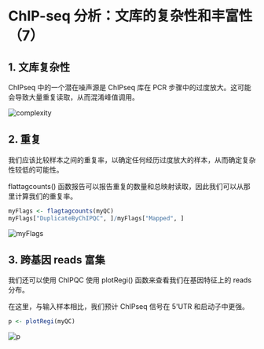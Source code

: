 # ChIP-seq 分析：文库的复杂性和丰富性（7）



## 1. 文库复杂性

ChIPseq 中的一个潜在噪声源是 ChIPseq 库在 PCR 步骤中的过度放大。这可能会导致大量重复读取，从而混淆峰值调用。

![complexity](https://swindler-typora.oss-cn-chengdu.aliyuncs.com/typora_imgs/image-20230205134611445.png)



## 2. 重复

我们应该比较样本之间的重复率，以确定任何经历过度放大的样本，从而确定复杂性较低的可能性。

flattagcounts() 函数报告可以报告重复的数量和总映射读取，因此我们可以从那里计算我们的重复率。

```R
myFlags <- flagtagcounts(myQC)
myFlags["DuplicateByChIPQC", ]/myFlags["Mapped", ]
```

![myFlags](https://swindler-typora.oss-cn-chengdu.aliyuncs.com/typora_imgs/image-20230205134710551.png)



## 3. 跨基因 reads 富集

我们还可以使用 ChIPQC 使用 plotRegi() 函数来查看我们在基因特征上的 reads 分布。

在这里，与输入样本相比，我们预计 ChIPseq 信号在 5'UTR 和启动子中更强。

```R
p <- plotRegi(myQC)
```

![p](https://swindler-typora.oss-cn-chengdu.aliyuncs.com/typora_imgs/image-20230205134755296.png)